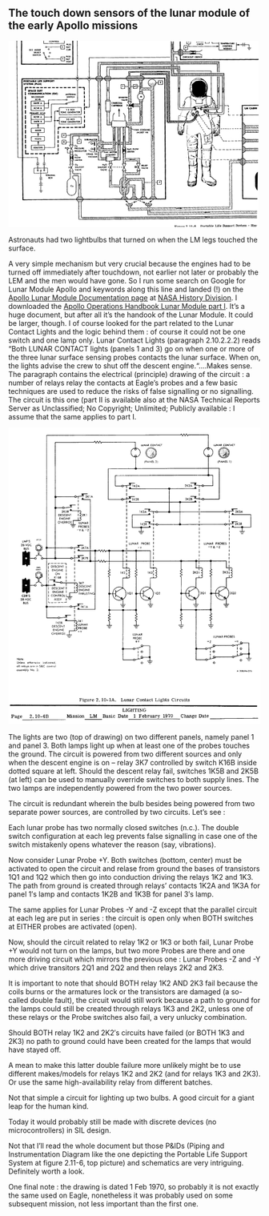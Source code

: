 
## The touch down sensors of the lunar module of the early Apollo missions

![](/Images/1.jpg)

Astronauts had two lightbulbs that turned on when the LM legs touched the surface.

A very simple mechanism but very crucial because the engines had to be turned off immediately after touchdown, not earlier not later or probably the LEM and the men would have gone.
So I run some search on Google for Lunar Module Apollo and keywords along this line and landed (!) on the [Apollo Lunar Module Documentation page](http://history.nasa.gov/alsj/alsj-LMdocs.html) at [NASA History Division](http://history.nasa.gov/). I downloaded the [Apollo Operations Handbook Lunar Module part I](http://history.nasa.gov/alsj/LM10HandbookVol1.pdf). It’s a huge document, but after all it’s the handook of the Lunar Module. It could be larger, though.
I of course looked for the part related to the Lunar Contact Lights and the logic behind them : of course it could not be one switch and one lamp only.
Lunar Contact Lights (paragraph 2.10.2.2.2) reads “Both LUNAR CONTACT lights (panels 1 and 3) go on when one or more of the three lunar surface sensing probes contacts the lunar surface. When on, the lights advise the crew to shut off the descent engine.“….Makes sense.
The paragraph contains the electrical (principle) drawing of the circuit : a number of relays relay the contacts at Eagle’s probes and a few basic techniques are used to reduce the risks of false signalling or no signalling.
The circuit is this one (part II is available also at the NASA Technical Reports Server as Unclassified; No Copyright; Unlimited; Publicly available : I assume that the same applies to part I.

![](/Images/Principle-schematic.jpg)

The lights are two (top of drawing) on two different panels, namely panel 1 and panel 3. Both lamps light up when at least one of the probes touches the ground. The circuit is powered from two different sources and only when the descent engine is on – relay 3K7 controlled by switch K16B inside dotted square at left. Should the descent relay fail, switches 1K5B and 2K5B (at left) can be used to manually override switches to both supply lines. The two lamps are independently powered from the two power sources.

The circuit is redundant wherein the bulb besides being powered from two separate power sources, are controlled by two circuits. Let’s see :

Each lunar probe has two normally closed switches (n.c.). The double switch configuration at each leg prevents false signalling in case one of the switch mistakenly opens whatever the reason (say, vibrations).

Now consider Lunar Probe +Y. Both switches (bottom, center) must be activated to open the circuit and relase from ground the bases of transistors 1Q1 and 1Q2 which then go into conduction driving the relays 1K2 and 1K3. The path from ground is created through relays’ contacts 1K2A and 1K3A for panel 1′s lamp and contacts 1K2B and 1K3B for panel 3′s lamp.

The same applies for Lunar Probes -Y and -Z except that the parallel circuit at each leg are put in series : the circuit is open only when BOTH switches at EITHER probes are activated (open).

Now, should the circuit related to relay 1K2 or 1K3 or both fail, Lunar Probe +Y would not turn on the lamps, but two more Probes are there and one more driving circuit which mirrors the previous one : Lunar Probes -Z and -Y which drive transitors 2Q1 and 2Q2 and then relays 2K2 and 2K3.

It is important to note that should BOTH relay 1K2 AND 2K3 fail because the coils burns or the armatures lock or the transistors are damaged (a so-called double fault), the circuit would still work because a path to ground for the lamps could still be created through relays 1K3 and 2K2, unless one of these relays or the Probe switches also fail, a very unlucky combination.

Should BOTH relay 1K2 and 2K2′s circuits have failed (or BOTH 1K3 and 2K3) no path to ground could have been created for the lamps that would have stayed off.

A mean to make this latter double failure more unlikely might be to use different makes/models for relays 1K2 and 2K2 (and for relays 1K3 and 2K3). Or use the same high-availability relay from different batches.

Not that simple a circuit for lighting up two bulbs. A good circuit for a giant leap for the human kind.

Today it would probably still be made with discrete devices (no microcontrollers) in SIL design.

Not that I’ll read the whole document but those P&IDs (Piping and Instrumentation Diagram like the one depicting the Portable Life Support System at figure 2.11-6, top picture) and schematics are very intriguing. Definitely worth a look.

One final note : the drawing is dated 1 Feb 1970, so probably it is not exactly the same used on Eagle, nonetheless it was probably used on some subsequent mission, not less important than the first one.
